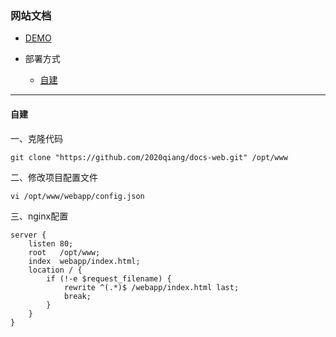 

### 网站文档



* [DEMO](https://liuq.org)

* 部署方式
  * [自建](#自建)





---





#### 自建



一、克隆代码

```shell
git clone "https://github.com/2020qiang/docs-web.git" /opt/www
```



二、修改项目配置文件

```shell
vi /opt/www/webapp/config.json
```



三、nginx配置

```nginx
server {
    listen 80;
    root   /opt/www;
    index  webapp/index.html;
    location / {
        if (!-e $request_filename) {
            rewrite ^(.*)$ /webapp/index.html last;
            break;
        }
    }
}
```

